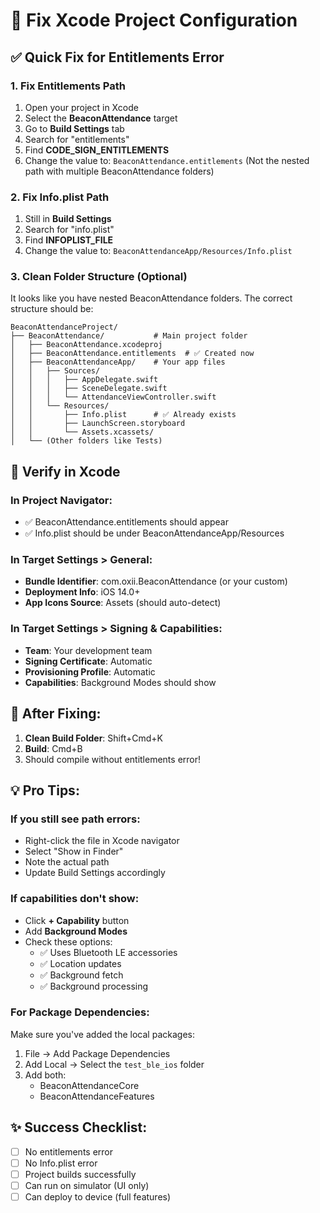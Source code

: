# 🔧 Fix Xcode Project Configuration

## ✅ Quick Fix for Entitlements Error

### 1. Fix Entitlements Path
1. Open your project in Xcode
2. Select the **BeaconAttendance** target
3. Go to **Build Settings** tab
4. Search for "entitlements"
5. Find **CODE_SIGN_ENTITLEMENTS**
6. Change the value to: `BeaconAttendance.entitlements`
   (Not the nested path with multiple BeaconAttendance folders)

### 2. Fix Info.plist Path
1. Still in **Build Settings**
2. Search for "info.plist"
3. Find **INFOPLIST_FILE**
4. Change the value to: `BeaconAttendanceApp/Resources/Info.plist`

### 3. Clean Folder Structure (Optional)
It looks like you have nested BeaconAttendance folders. The correct structure should be:
```
BeaconAttendanceProject/
├── BeaconAttendance/           # Main project folder
│   ├── BeaconAttendance.xcodeproj
│   ├── BeaconAttendance.entitlements  # ✅ Created now
│   ├── BeaconAttendanceApp/    # Your app files
│   │   ├── Sources/
│   │   │   ├── AppDelegate.swift
│   │   │   ├── SceneDelegate.swift
│   │   │   └── AttendanceViewController.swift
│   │   └── Resources/
│   │       ├── Info.plist      # ✅ Already exists
│   │       ├── LaunchScreen.storyboard
│   │       └── Assets.xcassets/
│   └── (Other folders like Tests)
```

## 🎯 Verify in Xcode

### In Project Navigator:
- ✅ BeaconAttendance.entitlements should appear
- ✅ Info.plist should be under BeaconAttendanceApp/Resources

### In Target Settings > General:
- **Bundle Identifier**: com.oxii.BeaconAttendance (or your custom)
- **Deployment Info**: iOS 14.0+
- **App Icons Source**: Assets (should auto-detect)

### In Target Settings > Signing & Capabilities:
- **Team**: Your development team
- **Signing Certificate**: Automatic
- **Provisioning Profile**: Automatic
- **Capabilities**: Background Modes should show

## 🚀 After Fixing:

1. **Clean Build Folder**: Shift+Cmd+K
2. **Build**: Cmd+B
3. Should compile without entitlements error!

## 💡 Pro Tips:

### If you still see path errors:
- Right-click the file in Xcode navigator
- Select "Show in Finder"
- Note the actual path
- Update Build Settings accordingly

### If capabilities don't show:
- Click **+ Capability** button
- Add **Background Modes**
- Check these options:
  - ✅ Uses Bluetooth LE accessories
  - ✅ Location updates
  - ✅ Background fetch
  - ✅ Background processing

### For Package Dependencies:
Make sure you've added the local packages:
1. File → Add Package Dependencies
2. Add Local → Select the `test_ble_ios` folder
3. Add both:
   - BeaconAttendanceCore
   - BeaconAttendanceFeatures

## ✨ Success Checklist:
- [ ] No entitlements error
- [ ] No Info.plist error
- [ ] Project builds successfully
- [ ] Can run on simulator (UI only)
- [ ] Can deploy to device (full features)
